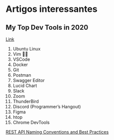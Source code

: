 # Artigos interessantes

## My Top Dev Tools in 2020
[Link](https://medium.com/swlh/my-top-dev-tools-in-2020-ec1fc8571dd3)

1. Ubuntu Linux
2. Vim 🤷‍♂️
3. VSCode
4. Docker
5. Git
6. Postman
7. Swagger Editor
8. Lucid Chart
9. Slack
10. Zoom
11. ThunderBird
12. Discord (Programmer’s Hangout)
13. Figma
14. htop
15. Chrome DevTools

[REST API Naming Conventions and Best Practices](https://medium.com/@nadinCodeHat/rest-api-naming-conventions-and-best-practices-1c4e781eb6a5)
